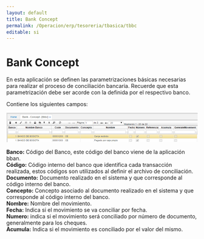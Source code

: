 ```yaml
---
layout: default
title: Bank Concept
permalink: /Operacion/erp/tesoreria/tbasica/tbbc
editable: si
---
```


# Bank Concept

En esta aplicación se definen las parametrizaciones básicas necesarias para realizar el proceso de conciliación bancaria. Recuerde que esta parametrización debe ser acorde con la definida por el respectivo banco.  

Contiene los siguientes campos:  


![](TBBC.png)


**Banco:** Código del Banco, este código del banco viene de la aplicación bban.  
**Código:** Código interno del banco que identifica cada transacción realizada, estos códigos son utilizados al definir el archivo de conciliación.  
**Documento:** Documento realizado en el sistema y que corresponde al código interno del banco.  
**Concepto:** Concepto asociado al documento realizado en el sistema y que corresponde al código interno del banco.  
**Nombre:** Nombre del movimiento.  
**Fecha:** Indica si el movimiento se va conciliar por fecha.  
**Numero:** indica si el movimiento será conciliado por número de documento, generalmente para los cheques.  
**Acumula:** Indica si el movimiento es conciliado por el valor del mismo.  


